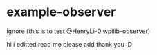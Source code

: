 # example-observer
ignore (this is to test @HenryLi-0 wpilib-observer)

hi i editted read me please add thank you :D
